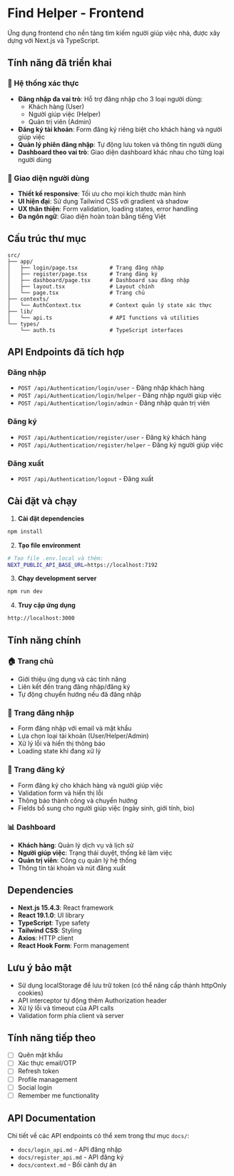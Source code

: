 # Find Helper - Frontend

Ứng dụng frontend cho nền tảng tìm kiếm người giúp việc nhà, được xây dựng với Next.js và TypeScript.

## Tính năng đã triển khai

### 🔐 Hệ thống xác thực
- **Đăng nhập đa vai trò**: Hỗ trợ đăng nhập cho 3 loại người dùng:
  - Khách hàng (User)
  - Người giúp việc (Helper) 
  - Quản trị viên (Admin)
- **Đăng ký tài khoản**: Form đăng ký riêng biệt cho khách hàng và người giúp việc
- **Quản lý phiên đăng nhập**: Tự động lưu token và thông tin người dùng
- **Dashboard theo vai trò**: Giao diện dashboard khác nhau cho từng loại người dùng

### 🎨 Giao diện người dùng
- **Thiết kế responsive**: Tối ưu cho mọi kích thước màn hình
- **UI hiện đại**: Sử dụng Tailwind CSS với gradient và shadow
- **UX thân thiện**: Form validation, loading states, error handling
- **Đa ngôn ngữ**: Giao diện hoàn toàn bằng tiếng Việt

## Cấu trúc thư mục

```
src/
├── app/
│   ├── login/page.tsx          # Trang đăng nhập
│   ├── register/page.tsx       # Trang đăng ký
│   ├── dashboard/page.tsx      # Dashboard sau đăng nhập
│   ├── layout.tsx              # Layout chính
│   └── page.tsx                # Trang chủ
├── contexts/
│   └── AuthContext.tsx         # Context quản lý state xác thực
├── lib/
│   └── api.ts                  # API functions và utilities
└── types/
    └── auth.ts                 # TypeScript interfaces
```

## API Endpoints đã tích hợp

### Đăng nhập
- `POST /api/Authentication/login/user` - Đăng nhập khách hàng
- `POST /api/Authentication/login/helper` - Đăng nhập người giúp việc
- `POST /api/Authentication/login/admin` - Đăng nhập quản trị viên

### Đăng ký
- `POST /api/Authentication/register/user` - Đăng ký khách hàng
- `POST /api/Authentication/register/helper` - Đăng ký người giúp việc

### Đăng xuất
- `POST /api/Authentication/logout` - Đăng xuất

## Cài đặt và chạy

1. **Cài đặt dependencies**
```bash
npm install
```

2. **Tạo file environment**
```bash
# Tạo file .env.local và thêm:
NEXT_PUBLIC_API_BASE_URL=https://localhost:7192
```

3. **Chạy development server**
```bash
npm run dev
```

4. **Truy cập ứng dụng**
```
http://localhost:3000
```

## Tính năng chính

### 🏠 Trang chủ
- Giới thiệu ứng dụng và các tính năng
- Liên kết đến trang đăng nhập/đăng ký
- Tự động chuyển hướng nếu đã đăng nhập

### 🔑 Trang đăng nhập
- Form đăng nhập với email và mật khẩu
- Lựa chọn loại tài khoản (User/Helper/Admin)
- Xử lý lỗi và hiển thị thông báo
- Loading state khi đang xử lý

### 📝 Trang đăng ký
- Form đăng ký cho khách hàng và người giúp việc
- Validation form và hiển thị lỗi
- Thông báo thành công và chuyển hướng
- Fields bổ sung cho người giúp việc (ngày sinh, giới tính, bio)

### 📊 Dashboard
- **Khách hàng**: Quản lý dịch vụ và lịch sử
- **Người giúp việc**: Trạng thái duyệt, thống kê làm việc
- **Quản trị viên**: Công cụ quản lý hệ thống
- Thông tin tài khoản và nút đăng xuất

## Dependencies

- **Next.js 15.4.3**: React framework
- **React 19.1.0**: UI library
- **TypeScript**: Type safety
- **Tailwind CSS**: Styling
- **Axios**: HTTP client
- **React Hook Form**: Form management

## Lưu ý bảo mật

- Sử dụng localStorage để lưu trữ token (có thể nâng cấp thành httpOnly cookies)
- API interceptor tự động thêm Authorization header
- Xử lý lỗi và timeout của API calls
- Validation form phía client và server

## Tính năng tiếp theo

- [ ] Quên mật khẩu
- [ ] Xác thực email/OTP
- [ ] Refresh token
- [ ] Profile management
- [ ] Social login
- [ ] Remember me functionality

## API Documentation

Chi tiết về các API endpoints có thể xem trong thư mục `docs/`:
- `docs/login_api.md` - API đăng nhập
- `docs/register_api.md` - API đăng ký
- `docs/context.md` - Bối cảnh dự án
